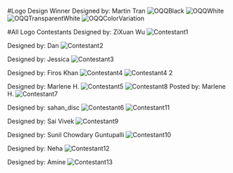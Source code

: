 #Logo Design Winner
Designed by: Martin Tran
![OQQBlack](https://github.com/user-attachments/assets/83569537-ca5f-4e63-abb8-813c0ac305ec)
![OQQWhite](https://github.com/user-attachments/assets/5095a5e7-eeaa-46d0-89e2-333ac0d38754)
![OQQTransparentWhite](https://github.com/user-attachments/assets/def03f3a-eeba-480f-bcf8-67273073859d)
![OQQColorVariation](https://github.com/user-attachments/assets/4bac8b8c-51f0-45a3-80de-851a76211a1c)

#All Logo Contestants
Designed by: ZiXuan Wu
![Contestant1](https://github.com/user-attachments/assets/79d3597d-999e-4791-b4be-f4f209163767)

Designed by: Dan
![Contestant2](https://github.com/user-attachments/assets/396b709f-b4c7-400a-8756-38501c1a4bc7)

Designed by: Jessica
![Contestant3](https://github.com/user-attachments/assets/a5e80a89-5de1-44f9-ba22-c52c78ee5083)

Designed by: Firos Khan
![Contestant4](https://github.com/user-attachments/assets/d6e6d4f8-31a5-41ca-a371-3423c662d20b)
![Contestant4 2](https://github.com/user-attachments/assets/1fe94532-41d2-4255-b481-63326a8454fc)

Designed by: Marlene H.
![Contestant5](https://github.com/user-attachments/assets/ccdf3267-cf67-428a-aa4b-a9ac25fac370)
![Contestant8](https://github.com/user-attachments/assets/44f3f604-51f7-42bd-bd79-1ef5e4fc2583)
Posted by: Marlene H.
![Contestant7](https://github.com/user-attachments/assets/82aab141-2c55-475b-a30a-04ee8c236f27)

Designed by: sahan_disc
![Contestant6](https://github.com/user-attachments/assets/8bef1d3e-c08e-4445-9094-3e6dfa5ffeea)
![Contestant11](https://github.com/user-attachments/assets/15ff3205-94d5-4619-83d0-c3c383fde335)

Designed by: Sai Vivek
![Contestant9](https://github.com/user-attachments/assets/5b3b63be-b3a5-49b6-88d9-57fd8d0ee726)

Designed by: Sunil Chowdary Guntupalli
![Contestant10](https://github.com/user-attachments/assets/c5ca5c9b-02e7-4e5b-87de-ea92b4ac79f4)

Designed by: Neha
![Contestant12](https://github.com/user-attachments/assets/8ae08450-0624-40ce-b916-65572f949064)

Designed by: Amine
![Contestant13](https://github.com/user-attachments/assets/90cf02bf-cedd-4c10-879b-c9fc8e7f188f)
